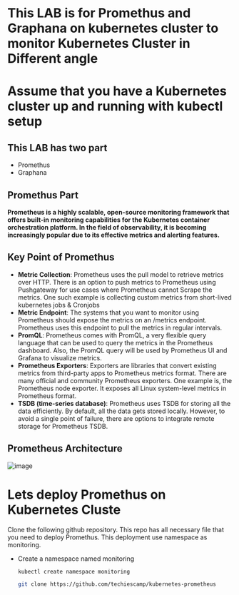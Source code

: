 # This LAB is for Promethus and Graphana on kubernetes cluster to monitor Kubernetes Cluster in Different angle
# Assume that you have a Kubernetes cluster up and running with kubectl setup
## This LAB has two part
- Promethus
- Graphana

## Promethus Part
**Prometheus is a highly scalable, open-source monitoring framework that offers built-in monitoring capabilities for the Kubernetes container orchestration platform. In the field of observability, it is becoming increasingly popular due to its effective metrics and alerting features.**

## Key Point of Promethus
- **Metric Collection**: Prometheus uses the pull model to retrieve metrics over HTTP. There is an option to push metrics to Prometheus using Pushgateway for use cases where Prometheus cannot Scrape the metrics. One such example is collecting custom metrics from short-lived kubernetes jobs & Cronjobs
- **Metric Endpoint**: The systems that you want to monitor using Prometheus should expose the metrics on an /metrics endpoint. Prometheus uses this endpoint to pull the metrics in regular intervals.
- **PromQL**: Prometheus comes with PromQL, a very flexible query language that can be used to query the metrics in the Prometheus dashboard. Also, the PromQL query will be used by Prometheus UI and Grafana to visualize metrics.
- **Prometheus Exporters**: Exporters are libraries that convert existing metrics from third-party apps to Prometheus metrics format. There are many official and community Prometheus exporters. One example is, the Prometheus node exporter. It exposes all Linux system-level metrics in Prometheus format.
- **TSDB (time-series database)**: Prometheus uses TSDB for storing all the data efficiently. By default, all the data gets stored locally. However, to avoid a single point of failure, there are options to integrate remote storage for Prometheus TSDB.

## Prometheus Architecture
![image](https://github.com/arifislam007/DevOps_LAB/assets/32135229/6f7ce82f-8168-4526-959e-41760605144d)

# Lets deploy Promethus on Kubernetes Cluste 
Clone the following github repository. This repo has all necessary file that you need to deploy Promethus.
This deployment use namespace as monitoring.
- Create a namespace named monitoring
  ``` bash
  kubectl create namespace monitoring
  ```
  
  ```bash
  git clone https://github.com/techiescamp/kubernetes-prometheus
  ```

